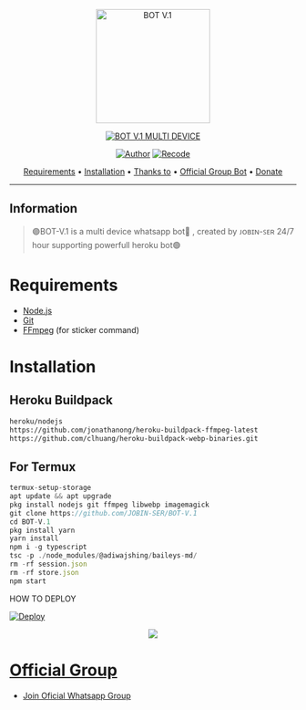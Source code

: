 
<p align="center">
<img src="https://i.imgur.com/IQ0i24R.jpeg" alt="BOT V.1" width="200"/>


</p>
<p align="center">
<a href="#"><img title="BOT V.1 MULTI DEVICE" src="https://img.shields.io/badge/BOT V.1 MULTI DEVICE-green?colorA=%23ff0000&colorB=%23017e40&style=for-the-badge"></a>
</p>
<p align="center">
<a href="https://github.com/DikaArdnt"><img title="Author" src="https://img.shields.io/badge/Author-Dika-red.svg?style=for-the-badge&logo=github"></a>
<a href="https://github.com/Nichuvdr/BOT-V.1"><img title="Recode" src="https://img.shields.io/badge/Recode-Nichuvdr-red.svg?style=for-the-badge&logo=github"></a>
</p>


<p align="center">
  <a href="https://github.com/Nichuvdr-BOT-V.1-Md#requirements">Requirements</a> •
  <a href="https://github.com/Nichuvdr-BOT-V.1-Md#instalasi">Installation</a> •
  <a href="https://github.com/Nichuvdr-BOT-V.1-Md#thanks-to">Thanks to</a> •
  <a href="https://github.com/Nichuvdr-BOT-V.1-Md#Official-Group"> Official Group Bot</a> •
  <a href="https://github.com/Nichuvdr-BOT-V.1Md#donate">Donate</a>
</p>
</div>


---

## Information
> 🟣BOT-V.1 is a multi device whatsapp bot🔵 , created by ᴊᴏʙɪɴ-ꜱᴇʀ
> 24/7 hour supporting powerfull heroku bot🟢

# Requirements
* [Node.js](https://nodejs.org/en/)
* [Git](https://git-scm.com/downloads)
* [FFmpeg](https://github.com/BtbN/FFmpeg-Builds/releases/download/autobuild-2020-12-08-13-03/ffmpeg-n4.3.1-26-gca55240b8c-win64-gpl-4.3.zip) (for sticker command)

# Installation
## Heroku Buildpack
```bash
heroku/nodejs
https://github.com/jonathanong/heroku-buildpack-ffmpeg-latest
https://github.com/clhuang/heroku-buildpack-webp-binaries.git
```
## For Termux
```ts
termux-setup-storage
apt update && apt upgrade
pkg install nodejs git ffmpeg libwebp imagemagick
git clone https://github.com/JOBIN-SER/BOT-V.1
cd BOT-V.1
pkg install yarn
yarn install
npm i -g typescript
tsc -p ./node_modules/@adiwajshing/baileys-md/
rm -rf session.json
rm -rf store.json
npm start
```
HOW TO DEPLOY <a href="https://youtube.com/c/lltrker">

[![Deploy](https://www.herokucdn.com/deploy/button.svg)](https://heroku.com/deploy?template=https://github.com/JOBIN-SER/BOT-V.1/)


<p align="center">
  <a href="https://youtube.com/c/lltrker"><img src="https://a.top4top.io/p_2081imvxm1.jpg" />
</p>


# Official Group
- [Join Oficial Whatsapp Group](https://chat.whatsapp.com/CZ5k2wN4HslD62oiLth8TB)
